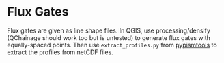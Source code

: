 Flux Gates
================================

Flux gates are given as line shape files. In QGIS, use processing/densify (QChainage should work too but is untested) to generate flux gates with equally-spaced points. Then use ```extract_profiles.py``` from [pypismtools](https://github.com/pism/pypismtools) to extract the profiles from netCDF files.